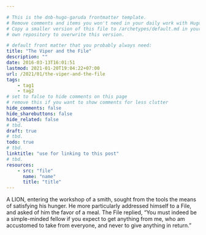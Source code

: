 ```yaml
---

# This is the dnb-hugo-garuda frontmatter template. 
# Remove comments and items you won't need in your daily work with Hugo.
# Copy a smaller version of this file to /archetypes/default.md in your
# own repository to overwrite this version.

# default front matter that you probably always need:
title: "The Viper and the File"
description: ""
date: 2016-03-13T16:01:51
lastmod: 2021-01-20T19:04:22+07:00
url: /2021/01/the-viper-and-the-file
tags:
    - tag1
    - tag2
# set to false to hide comments on this page
# remove this if you want to show comments for less clutter
hide_comments: false
hide_sharebuttons: false
hide_related: false
# tbd.
draft: true
# tbd.
todo: true
# tbd.
linktitle: "use for linking to this post"
# tbd.
resources:
    - src: "file"
      name: "name"
      title: "title"
---
```

A LION, entering the workshop of a smith, sought from the tools the means of satisfying his hunger. He more particularly addressed himself to a File, and asked of him the favor of a meal. The File replied, “You must indeed be a simple-minded fellow if you expect to get anything from me, who am accustomed to take from everyone, and never to give anything in return.”
